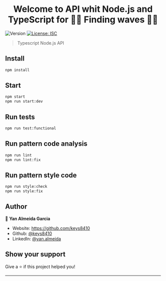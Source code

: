 <h1 align="center">Welcome to API whit Node.js and TypeScript for 🌊🌊 Finding waves 🌊🌊</h1>
<p>
  <img alt="Version" src="https://img.shields.io/badge/version-1.0.0-blue.svg?cacheSeconds=2592000" />
  <a href="#" target="_blank">
    <img alt="License: ISC" src="https://img.shields.io/badge/License-ISC-yellow.svg" />
  </a>
</p>

> Typescript Node.js API

## Install

```sh
npm install
```

## Start

```sh
npm start
npm run start:dev
```

## Run tests

```sh
npm run test:functional
```

## Run pattern code analysis

```sh
npm run lint
npm run lint:fix
```

## Run pattern style code

```sh
npm run style:check
npm run style:fix
```

## Author

👤 **Yan Almeida Garcia**

- Website: https://github.com/keys8410
- Github: [@keys8410](https://github.com/keys8410)
- LinkedIn: [@yan.almeida](https://linkedin.com/in/yan-a-9aa672108/)

## Show your support

Give a ⭐️ if this project helped you!

---
